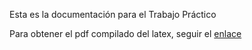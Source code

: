 Esta es la documentación para el Trabajo Práctico

Para obtener el pdf compilado del latex, seguir el [enlace](https://latexonline.cc/compile?git=https://github.com/HeraclitoDeEfeso/LaboratorioMicro2020&target=TP2/doc/informe.tex&trackId=1588861966255)
